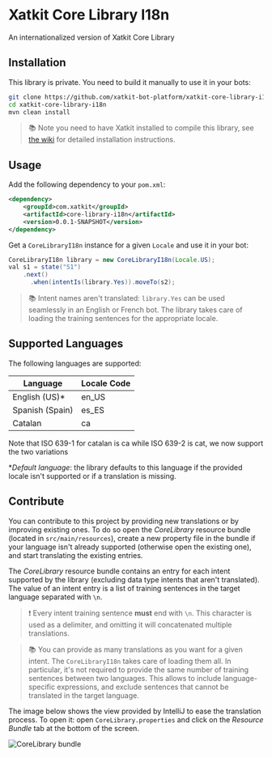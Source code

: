 # Xatkit Core Library I18n
An internationalized version of Xatkit Core Library

## Installation

This library is private. You need to build it manually to use it in your bots:

```bash
git clone https://github.com/xatkit-bot-platform/xatkit-core-library-i18n.git
cd xatkit-core-library-i18n
mvn clean install
```



> 📚 Note you need to have Xatkit installed to compile this library, see [the wiki](https://github.com/xatkit-bot-platform/xatkit/wiki/Build-Xatkit) for detailed installation instructions.



## Usage

Add the following dependency to your `pom.xml`:

```xml
<dependency>
	<groupId>com.xatkit</groupId>
    <artifactId>core-library-i18n</artifactId>
    <version>0.0.1-SNAPSHOT</version>
</dependency>
```

Get a  `CoreLibraryI18n` instance for a given `Locale` and use it in your bot:

```java
CoreLibraryI18n library = new CoreLibraryI18n(Locale.US);
val s1 = state("S1")
    .next()
      .when(intentIs(library.Yes)).moveTo(s2);
```



> 📚 Intent names aren't translated: `library.Yes` can be used seamlessly in an English or French bot. The library takes care of loading the training sentences for the appropriate locale.



## Supported Languages

The following languages are supported:

| Language      | Locale Code |
| ------------- | ----------- |
| English (US)* | en_US       |
| Spanish (Spain) | es_ES       |
| Catalan | ca       |

Note that ISO 639-1 for catalan is ca while ISO 639-2 is cat, we now support the two variations

**Default language*: the library defaults to this language if the provided locale isn't supported or if a translation is missing.



## Contribute

You can contribute to this project by providing new translations or by improving existing ones. To do so open the *CoreLibrary* resource bundle (located in `src/main/resources`), create a new property file in the bundle if your language isn't already supported (otherwise open the existing one), and start translating the existing entries.



The *CoreLibrary* resource bundle contains an entry for each intent supported by the library (excluding data type intents that aren't translated). The value of an intent entry is a list of training sentences in the target language separated with `\n`.

>❗ Every intent training sentence **must** end with `\n`. This character is used as a delimiter, and omitting it will concatenated multiple translations.



> 📚 You can provide as many translations as you want for a given intent. The `CoreLibraryI18n` takes care of loading them all. In particular, it's not required to provide the same number of training sentences between two languages. This allows to include language-specific expressions, and exclude sentences that cannot be translated in the target language.



The image below shows the view provided by IntelliJ to ease the translation process. To open it: open `CoreLibrary.properties` and click on the *Resource Bundle* tab at the bottom of the screen.

![CoreLibrary bundle](https://raw.githubusercontent.com/wiki/xatkit-bot-platform/xatkit/img/i18n/corelibraryI18n.PNG)
